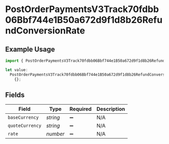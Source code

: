 # PostOrderPaymentsV3Track70fdbb06Bbf744e1B50a672d9f1d8b26RefundConversionRate

## Example Usage

```typescript
import { PostOrderPaymentsV3Track70fdbb06Bbf744e1B50a672d9f1d8b26RefundConversionRate } from "@dhaba/safepay-ts/models/operations";

let value:
  PostOrderPaymentsV3Track70fdbb06Bbf744e1B50a672d9f1d8b26RefundConversionRate =
    {};
```

## Fields

| Field              | Type               | Required           | Description        |
| ------------------ | ------------------ | ------------------ | ------------------ |
| `baseCurrency`     | *string*           | :heavy_minus_sign: | N/A                |
| `quoteCurrency`    | *string*           | :heavy_minus_sign: | N/A                |
| `rate`             | *number*           | :heavy_minus_sign: | N/A                |